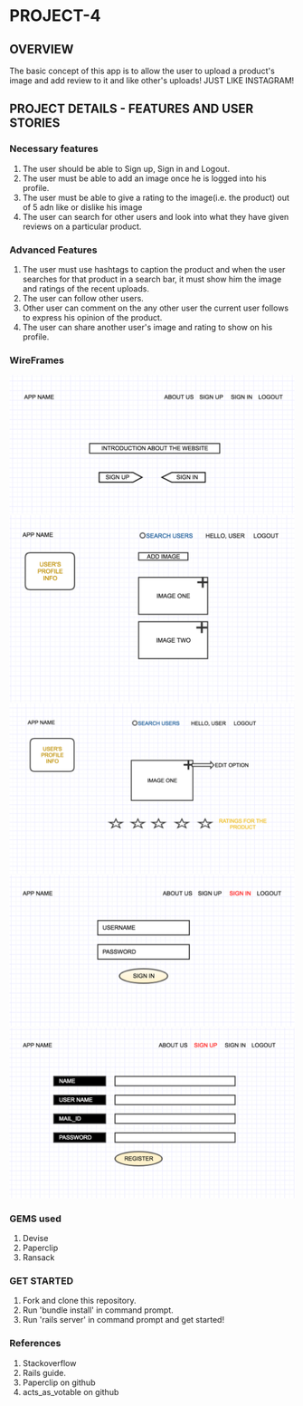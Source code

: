 # PROJECT-4

## OVERVIEW

The basic concept of this app is to allow the user to upload a product's image and add review to it and like other's uploads! JUST LIKE INSTAGRAM!

## PROJECT DETAILS - FEATURES AND USER STORIES

### Necessary features
1. The user should be able to Sign up, Sign in and Logout.
2. The user must be able to add an image once he is logged into his profile.
3. The user must be able to give a rating to the image(i.e. the product) out of 5 adn like or dislike his image
4. The user can search for other users and look into what they have given reviews on a particular product.

### Advanced Features
1. The user must use hashtags to caption the product and when the user searches for that product in a search bar, it must show him the image and ratings of the recent uploads.
2. The user can follow other users.
3. Other user can comment on the any other user the current user follows to express his opinion of the product.
4. The user can share another user's image and rating to show on his profile.

### WireFrames
![WireFrame1](./app/assets/images/img1.png)
![WireFrame1](./app/assets/images/img2.png)
![WireFrame1](./app/assets/images/img3.png)
![WireFrame1](./app/assets/images/img4.png)
![WireFrame1](./app/assets/images/img5.png)

### GEMS used
1. Devise
2. Paperclip
3. Ransack

### GET STARTED
1. Fork and clone this repository.
2. Run 'bundle install' in command prompt.
3. Run 'rails server' in command prompt and get started!

### References
1. Stackoverflow
2. Rails guide.
3. Paperclip on github
4. acts_as_votable on github